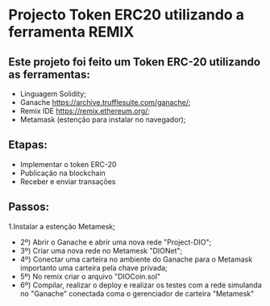 # Projecto Token ERC20 utilizando a ferramenta REMIX

## Este projeto foi feito um Token ERC-20 utilizando as ferramentas:
- Linguagem Solidity;
- Ganache <https://archive.trufflesuite.com/ganache/>;
- Remix IDE <https://remix.ethereum.org/>;
- Metamask (estenção para instalar no navegador);

## Etapas:
- Implementar o token ERC-20
- Publicação na blockchain
- Receber e enviar transações

## Passos:
1.Instalar a estenção Metamesk;
- 2º) Abrir o Ganache e abrir uma nova rede "Project-DIO";
- 3º) Criar uma nova rede no Metamesk "DIONet";
- 4º) Conectar uma carteira no ambiente do Ganache para o Metamask importanto uma carteira pela chave privada;
- 5º) No remix criar o arquivo "DIOCoin.sol"
- 6º) Compilar, realizar o deploy e realizar os testes com a rede simulanda no "Ganache" conectada coma o gerenciador de carteira "Metamesk" 
